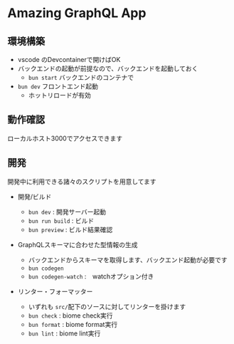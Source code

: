 # Amazing GraphQL App
## 環境構築

- vscode のDevcontainerで開けばOK
- バックエンドの起動が前提なので、バックエンドを起動しておく
  - `bun start` バックエンドのコンテナで
- `bun dev` フロントエンド起動
  - ホットリロードが有効

## 動作確認

ローカルホスト3000でアクセスできます

## 開発

開発中に利用できる諸々のスクリプトを用意してます

- 開発/ビルド
  - `bun dev` : 開発サーバー起動
  - `bun run build` : ビルド
  - `bun preview` : ビルド結果確認


- GraphQLスキーマに合わせた型情報の生成
  - バックエンドからスキーマを取得します、バックエンド起動が必要です
  - `bun codegen`
  - `bun codegen-watch` :　watchオプション付き

- リンター・フォーマッター
  - いずれも `src/`配下のソースに対してリンターを掛けます
  - `bun check` : biome check実行
  - `bun format` : biome format実行
  - `bun lint` : biome lint実行
